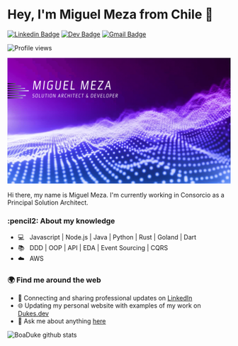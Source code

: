 # Hey, I'm Miguel Meza from Chile :wave:

[![Linkedin Badge](https://img.shields.io/badge/-Linkedin-blue?style=flat-square&logo=Linkedin&logoColor=white&link=https://www.linkedin.com/in/boaduke/)](https://www.linkedin.com/in/boaduke/)
[![Dev Badge](https://img.shields.io/badge/-DEV.to-black?style=flat-square&logo=dev.to&logoColor=white&link=https://dev.to/boaduke)](https://dev.to/boaduke) 
[![Gmail Badge](https://img.shields.io/badge/-Gmail-c14438?style=flat-square&logo=Gmail&logoColor=white&link=mailto:miguel@dukes.dev)](mailto:miguel@dukes.dev)

![Profile views](https://gpvc.arturio.dev/boaduke)

<img src="https://raw.githubusercontent.com/boaduke/boaduke/master/gh-header-v2.png" alt="BoaDuke - Full-stack Software Developer, Cloud Architect, Hybrid Application Developer, Entrepreneur, IOT fanboy, Loving Husband, and Dog Lover">


Hi there, my name is Miguel Meza. I'm currently working in Consorcio as a Principal Solution Architect.

<h3>:pencil2: About my knowledge</h3>

- :computer: &nbsp; Javascript | Node.js | Java | Python | Rust | Goland | Dart
- :books: &nbsp; DDD | OOP | API | EDA | Event Sourcing | CQRS
- :cloud: &nbsp; AWS

<h3>🌍 Find me around the web</h3>

- 💼 Connecting and sharing professional updates on <a href="https://www.linkedin.com/in/boaduke/">LinkedIn</a>
- 🌐 Updating my personal website with examples of my work on <a href="https://dukes.dev">Dukes.dev</a>
- :speech_balloon: Ask me about anything [here](https://github.com/boaduke/boaduke/issues)

![BoaDuke github stats](https://github-readme-stats.vercel.app/api?username=boaduke&count_private=true&show_icons=true)
